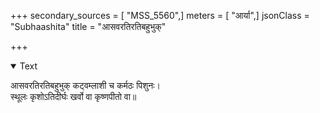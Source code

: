 +++
secondary_sources = [ "MSS_5560",]
meters = [ "आर्या",]
jsonClass = "Subhaashita"
title = "आसवरतिरतिबहुभुक्"

+++

<details open><summary>Text</summary>

आसवरतिरतिबहुभुक् कट्वम्लाशी च कर्मठः पिशुनः।  
स्थूलः कृशोऽतिदीर्घः खर्वो वा कृष्णपीतो वा॥
</details>
